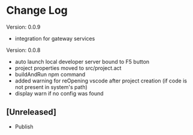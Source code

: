 # Change Log
Version: 0.0.9
- integration for gateway services

Version: 0.0.8
- auto launch local developer server bound to F5 button
- project properties moved to src/project.act
- buildAndRun npm command
- added warning for reOpening vscode after project creation (if code is not present in system's path)
- display warn if no config was found

## [Unreleased]
- Publish